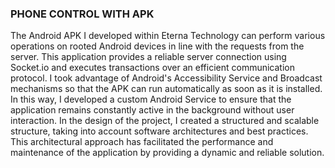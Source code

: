 ### PHONE CONTROL WITH APK

The Android APK I developed within Eterna Technology can perform various operations on rooted Android devices in line with the requests from the server. This application provides a reliable server connection using Socket.io and executes transactions over an efficient communication protocol. I took advantage of Android's Accessibility Service and Broadcast mechanisms so that the APK can run automatically as soon as it is installed. In this way, I developed a custom Android Service to ensure that the application remains constantly active in the background without user interaction. In the design of the project, I created a structured and scalable structure, taking into account software architectures and best practices. This architectural approach has facilitated the performance and maintenance of the application by providing a dynamic and reliable solution.

